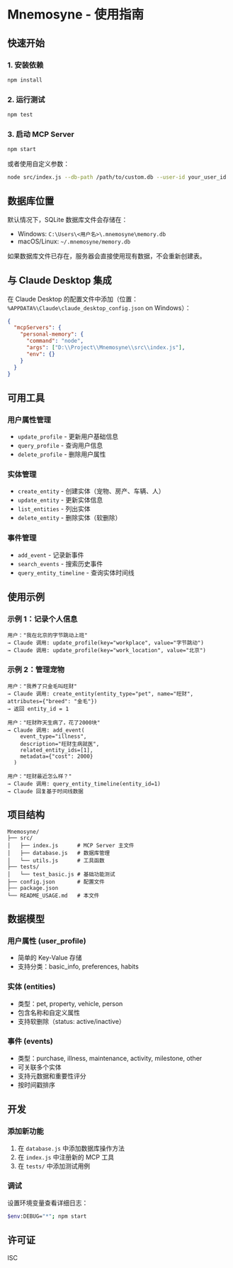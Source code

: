 # Mnemosyne - 使用指南

## 快速开始

### 1. 安装依赖

```bash
npm install
```

### 2. 运行测试

```bash
npm test
```

### 3. 启动 MCP Server

```bash
npm start
```

或者使用自定义参数：

```bash
node src/index.js --db-path /path/to/custom.db --user-id your_user_id
```

## 数据库位置

默认情况下，SQLite 数据库文件会存储在：
- Windows: `C:\Users\<用户名>\.mnemosyne\memory.db`
- macOS/Linux: `~/.mnemosyne/memory.db`

如果数据库文件已存在，服务器会直接使用现有数据，不会重新创建表。

## 与 Claude Desktop 集成

在 Claude Desktop 的配置文件中添加（位置：`%APPDATA%\Claude\claude_desktop_config.json` on Windows）：

```json
{
  "mcpServers": {
    "personal-memory": {
      "command": "node",
      "args": ["D:\\Project\\Mnemosyne\\src\\index.js"],
      "env": {}
    }
  }
}
```

## 可用工具

### 用户属性管理
- `update_profile` - 更新用户基础信息
- `query_profile` - 查询用户信息
- `delete_profile` - 删除用户属性

### 实体管理
- `create_entity` - 创建实体（宠物、房产、车辆、人）
- `update_entity` - 更新实体信息
- `list_entities` - 列出实体
- `delete_entity` - 删除实体（软删除）

### 事件管理
- `add_event` - 记录新事件
- `search_events` - 搜索历史事件
- `query_entity_timeline` - 查询实体时间线

## 使用示例

### 示例 1：记录个人信息
```
用户："我在北京的字节跳动上班"
→ Claude 调用: update_profile(key="workplace", value="字节跳动")
→ Claude 调用: update_profile(key="work_location", value="北京")
```

### 示例 2：管理宠物
```
用户："我养了只金毛叫旺财"
→ Claude 调用: create_entity(entity_type="pet", name="旺财", attributes={"breed": "金毛"})
→ 返回 entity_id = 1

用户："旺财昨天生病了，花了2000块"
→ Claude 调用: add_event(
    event_type="illness",
    description="旺财生病就医",
    related_entity_ids=[1],
    metadata={"cost": 2000}
  )

用户："旺财最近怎么样？"
→ Claude 调用: query_entity_timeline(entity_id=1)
→ Claude 回复基于时间线数据
```

## 项目结构

```
Mnemosyne/
├── src/
│   ├── index.js      # MCP Server 主文件
│   ├── database.js   # 数据库管理
│   └── utils.js      # 工具函数
├── tests/
│   └── test_basic.js # 基础功能测试
├── config.json       # 配置文件
├── package.json
└── README_USAGE.md   # 本文件
```

## 数据模型

### 用户属性 (user_profile)
- 简单的 Key-Value 存储
- 支持分类：basic_info, preferences, habits

### 实体 (entities)
- 类型：pet, property, vehicle, person
- 包含名称和自定义属性
- 支持软删除（status: active/inactive）

### 事件 (events)
- 类型：purchase, illness, maintenance, activity, milestone, other
- 可关联多个实体
- 支持元数据和重要性评分
- 按时间戳排序

## 开发

### 添加新功能
1. 在 `database.js` 中添加数据库操作方法
2. 在 `index.js` 中注册新的 MCP 工具
3. 在 `tests/` 中添加测试用例

### 调试
设置环境变量查看详细日志：
```bash
$env:DEBUG="*"; npm start
```

## 许可证
ISC
